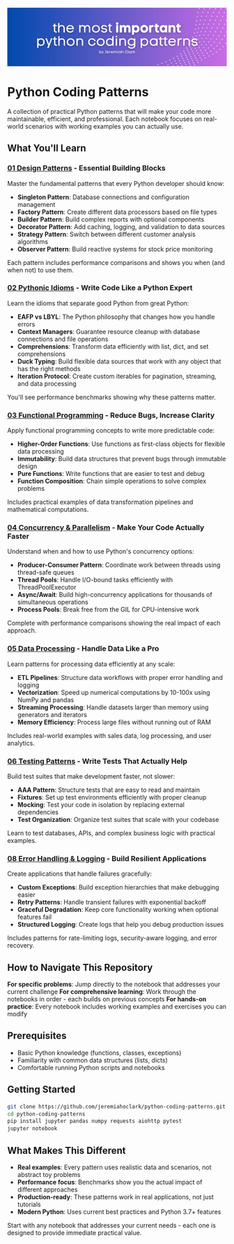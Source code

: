 ![Python Coding Patterns Banner](public/banner.jpg)

# Python Coding Patterns

A collection of practical Python patterns that will make your code more maintainable, efficient, and professional. Each notebook focuses on real-world scenarios with working examples you can actually use.

## What You'll Learn

### [01 Design Patterns](01_design_patterns.ipynb) - Essential Building Blocks

Master the fundamental patterns that every Python developer should know:

- **Singleton Pattern**: Database connections and configuration management
- **Factory Pattern**: Create different data processors based on file types
- **Builder Pattern**: Build complex reports with optional components
- **Decorator Pattern**: Add caching, logging, and validation to data sources
- **Strategy Pattern**: Switch between different customer analysis algorithms
- **Observer Pattern**: Build reactive systems for stock price monitoring

Each pattern includes performance comparisons and shows you when (and when not) to use them.

### [02 Pythonic Idioms](02_pythonic_idioms.ipynb) - Write Code Like a Python Expert

Learn the idioms that separate good Python from great Python:

- **EAFP vs LBYL**: The Python philosophy that changes how you handle errors
- **Context Managers**: Guarantee resource cleanup with database connections and file operations
- **Comprehensions**: Transform data efficiently with list, dict, and set comprehensions
- **Duck Typing**: Build flexible data sources that work with any object that has the right methods
- **Iteration Protocol**: Create custom iterables for pagination, streaming, and data processing

You'll see performance benchmarks showing why these patterns matter.

### [03 Functional Programming](03_functional_programming_patterns.ipynb) - Reduce Bugs, Increase Clarity

Apply functional programming concepts to write more predictable code:

- **Higher-Order Functions**: Use functions as first-class objects for flexible data processing
- **Immutability**: Build data structures that prevent bugs through immutable design
- **Pure Functions**: Write functions that are easier to test and debug
- **Function Composition**: Chain simple operations to solve complex problems

Includes practical examples of data transformation pipelines and mathematical computations.

### [04 Concurrency & Parallelism](04_concurrency_parallelism_patterns.ipynb) - Make Your Code Actually Faster

Understand when and how to use Python's concurrency options:

- **Producer-Consumer Pattern**: Coordinate work between threads using thread-safe queues
- **Thread Pools**: Handle I/O-bound tasks efficiently with ThreadPoolExecutor
- **Async/Await**: Build high-concurrency applications for thousands of simultaneous operations
- **Process Pools**: Break free from the GIL for CPU-intensive work

Complete with performance comparisons showing the real impact of each approach.

### [05 Data Processing](05_data_processing_analysis_patterns.ipynb) - Handle Data Like a Pro

Learn patterns for processing data efficiently at any scale:

- **ETL Pipelines**: Structure data workflows with proper error handling and logging
- **Vectorization**: Speed up numerical computations by 10-100x using NumPy and pandas
- **Streaming Processing**: Handle datasets larger than memory using generators and iterators
- **Memory Efficiency**: Process large files without running out of RAM

Includes real-world examples with sales data, log processing, and user analytics.

### [06 Testing Patterns](06_testing_patterns.ipynb) - Write Tests That Actually Help

Build test suites that make development faster, not slower:

- **AAA Pattern**: Structure tests that are easy to read and maintain
- **Fixtures**: Set up test environments efficiently with proper cleanup
- **Mocking**: Test your code in isolation by replacing external dependencies
- **Test Organization**: Organize test suites that scale with your codebase

Learn to test databases, APIs, and complex business logic with practical examples.

### [08 Error Handling & Logging](08_error_handling_logging_patterns.ipynb) - Build Resilient Applications

Create applications that handle failures gracefully:

- **Custom Exceptions**: Build exception hierarchies that make debugging easier
- **Retry Patterns**: Handle transient failures with exponential backoff
- **Graceful Degradation**: Keep core functionality working when optional features fail
- **Structured Logging**: Create logs that help you debug production issues

Includes patterns for rate-limiting logs, security-aware logging, and error recovery.

## How to Navigate This Repository

**For specific problems**: Jump directly to the notebook that addresses your current challenge
**For comprehensive learning**: Work through the notebooks in order - each builds on previous concepts
**For hands-on practice**: Every notebook includes working examples and exercises you can modify

## Prerequisites

- Basic Python knowledge (functions, classes, exceptions)
- Familiarity with common data structures (lists, dicts)
- Comfortable running Python scripts and notebooks

## Getting Started

```bash
git clone https://github.com/jeremiahoclark/python-coding-patterns.git
cd python-coding-patterns
pip install jupyter pandas numpy requests aiohttp pytest
jupyter notebook
```

## What Makes This Different

- **Real examples**: Every pattern uses realistic data and scenarios, not abstract toy problems
- **Performance focus**: Benchmarks show you the actual impact of different approaches
- **Production-ready**: These patterns work in real applications, not just tutorials
- **Modern Python**: Uses current best practices and Python 3.7+ features

Start with any notebook that addresses your current needs - each one is designed to provide immediate practical value.